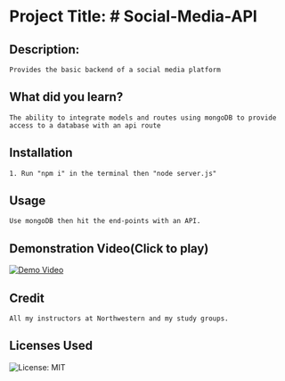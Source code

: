 # Project Title: # Social-Media-API
## Description:
    Provides the basic backend of a social media platform
## What did you learn?
    The ability to integrate models and routes using mongoDB to provide access to a database with an api route
## Installation
    1. Run "npm i" in the terminal then "node server.js"
## Usage
    Use mongoDB then hit the end-points with an API.
## Demonstration Video(Click to play)
[![Demo Video](https://img.youtube.com/vi/53OaGL2qd6c/0.jpg)](https://www.youtube.com/watch?v=53OaGL2qd6c)
## Credit
    All my instructors at Northwestern and my study groups.
## Licenses Used
![License: MIT](https://img.shields.io/badge/License-MIT-yellow.svg)

